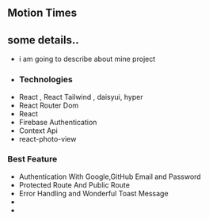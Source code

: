 <!-- my project name -->
## Motion Times


<!-- About this project -->

## some details..
- i am going to describe about mine project
- ### Technologies
- React , React Tailwind , daisyui, hyper
- React Router Dom
- React 
- Firebase Authentication
- Context Api
- react-photo-view



### Best Feature

- Authentication With Google,GitHub Email and Password
- Protected Route And Public Route 
- Error Handling and Wonderful Toast Message
- 
- 



<!-- my project server link -->
## 



<!-- here is my live link of my project -->
##
